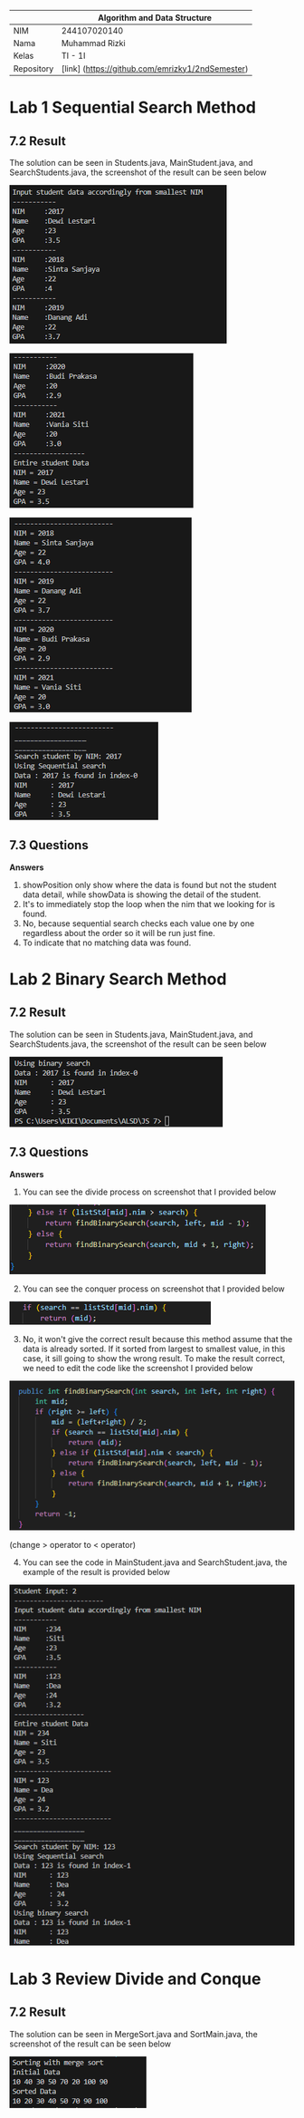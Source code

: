 |  | Algorithm and Data Structure |
|--|--|
| NIM |  244107020140|
| Nama |  Muhammad Rizki |
| Kelas | TI - 1I |
| Repository | [link] (https://github.com/emrizky1/2ndSemester) |

# Lab 1 Sequential Search Method

## 7.2 Result
The solution can be seen in Students.java, MainStudent.java, and SearchStudents.java, the screenshot of the result can be seen below

![ Screenshot ](img/1.png)

![ Screenshot ](img/2.png)

![ Screenshot ](img/3.png)

![ Screenshot ](img/4.png)

## 7.3 Questions
**Answers**
1. showPosition only show where the data is found but not the student data detail, while showData is showing the detail of the student.
2. It's to immediately stop the loop when the nim that we looking for is found.
3. No, because sequential search checks each value one by one regardless about the order so it will be run just fine.
4. To indicate that no matching data was found.

# Lab 2 Binary Search Method

## 7.2 Result
The solution can be seen in Students.java, MainStudent.java, and SearchStudents.java, the screenshot of the result can be seen below

![ Screenshot ](img/5.png)

## 7.3 Questions
**Answers**
1. You can see the divide process on screenshot that I provided below

![ Screenshot ](img/6.png)

2. You can see the conquer process on screenshot that I provided below

![ Screenshot ](img/7.png)

3. No, it won't give the correct result because this method assume that the data is already sorted. If it sorted from largest to smallest value, in this case, it sill going to show the wrong result. To make the result correct, we need to edit the code like the screenshot I provided below

![ Screenshot ](img/9.png)

(change > operator to < operator)

4. You can see the code in MainStudent.java and SearchStudent.java, the example of the result is provided below

![ Screenshot ](img/10.png)


# Lab 3 Review Divide and Conque

## 7.2 Result
The solution can be seen in MergeSort.java and SortMain.java, the screenshot of the result can be seen below

![ Screenshot ](img/11.png)

